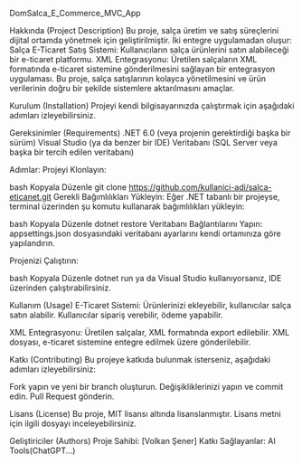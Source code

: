 DomSalca_E_Commerce_MVC_App

Hakkında (Project Description)
Bu proje, salça üretim ve satış süreçlerini dijital ortamda yönetmek için geliştirilmiştir. İki entegre uygulamadan oluşur:
Salça E-Ticaret Satış Sistemi: Kullanıcıların salça ürünlerini satın alabileceği bir e-ticaret platformu.
XML Entegrasyonu: Üretilen salçaların XML formatında e-ticaret sistemine gönderilmesini sağlayan bir entegrasyon uygulaması.
Bu proje, salça satışlarının kolayca yönetilmesini ve ürün verilerinin doğru bir şekilde sistemlere aktarılmasını amaçlar.

Kurulum (Installation)
Projeyi kendi bilgisayarınızda çalıştırmak için aşağıdaki adımları izleyebilirsiniz.

Gereksinimler (Requirements)
.NET 6.0 (veya projenin gerektirdiği başka bir sürüm)
Visual Studio (ya da benzer bir IDE)
Veritabanı (SQL Server veya başka bir tercih edilen veritabanı)

Adımlar:
Projeyi Klonlayın:

bash
Kopyala
Düzenle
git clone https://github.com/kullanici-adi/salca-eticanet.git
Gerekli Bağımlılıkları Yükleyin:
Eğer .NET tabanlı bir projeyse, terminal üzerinden şu komutu kullanarak bağımlılıkları yükleyin:

bash
Kopyala
Düzenle
dotnet restore
Veritabanı Bağlantılarını Yapın:
appsettings.json dosyasındaki veritabanı ayarlarını kendi ortamınıza göre yapılandırın.

Projenizi Çalıştırın:

bash
Kopyala
Düzenle
dotnet run
ya da Visual Studio kullanıyorsanız, IDE üzerinden çalıştırabilirsiniz.

Kullanım (Usage)
E-Ticaret Sistemi:
Ürünlerinizi ekleyebilir, kullanıcılar salça satın alabilir.
Kullanıcılar sipariş verebilir, ödeme yapabilir.

XML Entegrasyonu:
Üretilen salçalar, XML formatında export edilebilir.
XML dosyası, e-ticaret sistemine entegre edilmek üzere gönderilebilir.

Katkı (Contributing)
Bu projeye katkıda bulunmak isterseniz, aşağıdaki adımları izleyebilirsiniz:

Fork yapın ve yeni bir branch oluşturun.
Değişikliklerinizi yapın ve commit edin.
Pull Request gönderin.

Lisans (License)
Bu proje, MIT lisansı altında lisanslanmıştır. Lisans metni için ilgili dosyayı inceleyebilirsiniz.

Geliştiriciler (Authors)
Proje Sahibi: [Volkan Şener]
Katkı Sağlayanlar: AI Tools(ChatGPT...)

